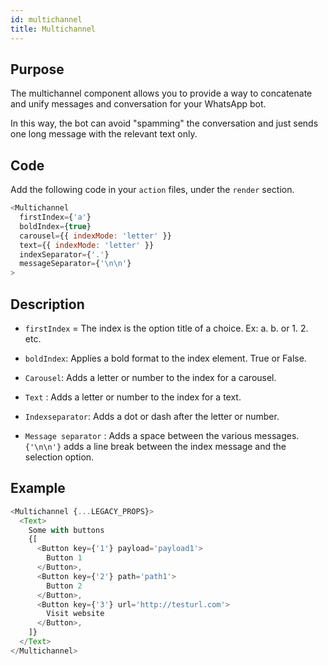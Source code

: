 ```yaml
---
id: multichannel
title: Multichannel
---
```


## Purpose

The multichannel component allows you to provide a way to concatenate and unify messages and conversation for your WhatsApp bot.

In this way, the bot can avoid "spamming" the conversation and just sends one long message with the relevant text only.

## Code

Add the following code in your `action` files, under the `render` section.

```javascript
<Multichannel
  firstIndex={'a'}
  boldIndex={true}
  carousel={{ indexMode: 'letter' }}
  text={{ indexMode: 'letter' }}
  indexSeparator={'.'}
  messageSeparator={'\n\n'}
>
```

## Description

- `firstIndex` = The index is the option title of a choice. Ex: a. b. or 1. 2. etc.

- `boldIndex`: Applies a bold format to the index element. True or False.

- `Carousel`: Adds a letter or number to the index for a carousel.

- `Text` : Adds a letter or number to the index for a text.

- `Indexseparator`: Adds a dot or dash after the letter or number.

- `Message separator` : Adds a space between the various messages. `{'\n\n'}` adds a line break between the index message and the selection option.

## Example

```javascript
<Multichannel {...LEGACY_PROPS}>
  <Text>
    Some with buttons
    {[
      <Button key={'1'} payload='payload1'>
        Button 1
      </Button>,
      <Button key={'2'} path='path1'>
        Button 2
      </Button>,
      <Button key={'3'} url='http://testurl.com'>
        Visit website
      </Button>,
    ]}
  </Text>
</Multichannel>
```
